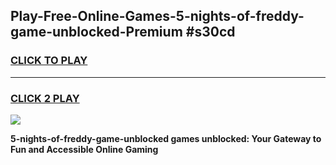 
## Play-Free-Online-Games-5-nights-of-freddy-game-unblocked-Premium #s30cd
<h3>
<a href="https://premium.freeplayer.one?title=5-nights-of-freddy-game-unblocked&ref=8M">CLICK TO PLAY</a></h3>
<hr>

<h3>
<a href="https://premium.freeplayer.one?title=5-nights-of-freddy-game-unblocked&ref=8M">CLICK 2 PLAY</a>
  
</h3>

<a href="https://premium.freeplayer.one?title=5-nights-of-freddy-game-unblocked&ref=8M"><img src="https://clearcache.store/games.png"></a>


**5-nights-of-freddy-game-unblocked games unblocked: Your Gateway to Fun and Accessible Online Gaming**
